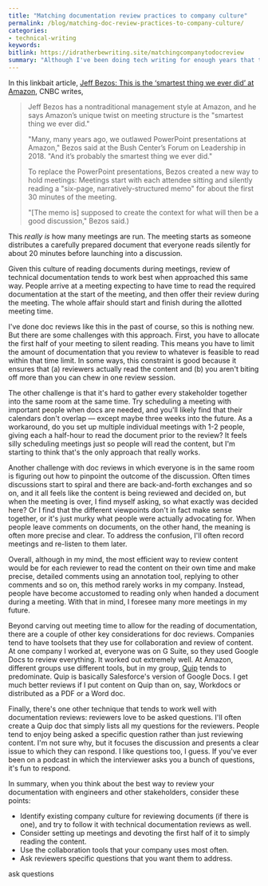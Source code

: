 ```yaml
---
title: "Matching documentation review practices to company culture"
permalink: /blog/matching-doc-review-practices-to-company-culture/
categories:
- technical-writing
keywords:
bitlink: https://idratherbewriting.site/matchingcompanytodocreview
summary: "Although I've been doing tech writing for enough years that this issue shouldn't even be an issue, I'm still perplexed by best practices around document review. The right practices seem to vary from company to company, from toolset to toolset, from group to group. I've written previously about <a href='https://idratherbewriting.com/2014/07/31/how-to-review-dita-content-with-subject-matter-experts-6-essential-points/'>various review practices</a>, but in this post, I'll reflect on Amazon's document review process."
---
```


In this linkbait article, [Jeff Bezos: This is the ‘smartest thing we ever did’ at Amazon](https://www.cnbc.com/2019/10/14/jeff-bezos-this-is-the-smartest-thing-we-ever-did-at-amazon.html), CNBC writes,

> Jeff Bezos has a nontraditional management style at Amazon, and he says Amazon’s unique twist on meeting structure is the "smartest thing we ever did."
>
> "Many, many years ago, we outlawed PowerPoint presentations at Amazon," Bezos said at the Bush Center’s Forum on Leadership in 2018. "And it’s probably the smartest thing we ever did."
>
> To replace the PowerPoint presentations, Bezos created a new way to hold meetings: Meetings start with each attendee sitting and silently reading a "six-page, narratively-structured memo" for about the first 30 minutes of the meeting.
>
> "[The memo is] supposed to create the context for what will then be a good discussion," Bezos said.)

This *really is* how many meetings are run. The meeting starts as someone distributes a carefully prepared document that everyone reads silently for about 20 minutes before launching into a discussion.

Given this culture of reading documents during meetings, review of technical documentation tends to work best when approached this same way. People arrive at a meeting expecting to have time to read the required documentation at the start of the meeting, and then offer their review during the meeting. The whole affair should start and finish during the allotted meeting time.

I've done doc reviews like this in the past of course, so this is nothing new. But there are some challenges with this approach. First, you have to allocate the first half of your meeting to silent reading. This means you have to limit the amount of documentation that you review to whatever is feasible to read within that time limit. In some ways, this constraint is good because it ensures that (a) reviewers actually read the content and (b) you aren't biting off more than you can chew in one review session.

The other challenge is that it's hard to gather every stakeholder together into the same room at the same time. Try scheduling a meeting with important people when docs are needed, and you'll likely find that their calendars don't overlap &mdash; except maybe three weeks into the future. As a workaround, do you set up multiple individual meetings with 1-2 people, giving each a half-hour to read the document prior to the review? It feels silly scheduling meetings just so people will read the content, but I'm starting to think that's the only approach that really works.

Another challenge with doc reviews in which everyone is in the same room is figuring out how to pinpoint the outcome of the discussion. Often times discussions start to spiral and there are back-and-forth exchanges and so on, and it all feels like the content is being reviewed and decided on, but when the meeting is over, I find myself asking, so what exactly was decided here? Or I find that the different viewpoints don't in fact make sense together, or it's just murky what people were actually advocating for. When people leave comments on documents, on the other hand, the meaning is often more precise and clear. To address the confusion, I'll often record meetings and re-listen to them later.

Overall, although in my mind, the most efficient way to review content would be for each reviewer to read the content on their own time and make precise, detailed comments using an annotation tool, replying to other comments and so on, this method rarely works in my company. Instead, people have become accustomed to reading only when handed a document during a meeting. With that in mind, I foresee many more meetings in my future.

Beyond carving out meeting time to allow for the reading of documentation, there are a couple of other key considerations for doc reviews. Companies tend to have toolsets that they use for collaboration and review of content. At one company I worked at, everyone was on G Suite, so they used Google Docs to review everything. It worked out extremely well. At Amazon, different groups use different tools, but in my group, [Quip](https://quip.com/) tends to predominate. Quip is basically Salesforce's version of Google Docs. I get much better reviews if I put content on Quip than on, say, Workdocs or distributed as a PDF or a Word doc.

Finally, there's one other technique that tends to work well with documentation reviews: reviewers love to be asked questions. I'll often create a Quip doc that simply lists all my questions for the reviewers. People tend to enjoy being asked a specific question rather than just reviewing content. I'm not sure why, but it focuses the discussion and presents a clear issue to which they can respond. I like questions too, I guess. If you've ever been on a podcast in which the interviewer asks you a bunch of questions, it's fun to respond.

In summary, when you think about the best way to review your documentation with engineers and other stakeholders, consider these points:

* Identify existing company culture for reviewing documents (if there is one), and try to follow it with technical documentation reviews as well.
* Consider setting up meetings and devoting the first half of it to simply reading the content.
* Use the collaboration tools that your company uses most often.
* Ask reviewers specific questions that you want them to address.


ask questions
